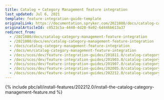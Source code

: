 ```yaml
---
title: Catalog + Category Management feature integration
last_updated: Jul 6, 2021
template: feature-integration-guide-template
originalLink: https://documentation.spryker.com/2021080/docs/catalog-category-management-feature-integration
originalArticleId: c0523c5a-4440-4d20-9a92-6d446b613a37
redirect_from:
  - /2021080/docs/catalog-category-management-feature-integration
  - /2021080/docs/en/catalog-category-management-feature-integration
  - /docs/catalog-category-management-feature-integration
  - /docs/en/catalog-category-management-feature-integration
  - /docs/scos/dev/feature-integration-guides/201811.0/catalog-category-management-feature-integration.html
  - /docs/scos/dev/feature-integration-guides/201903.0/catalog-category-management-feature-integration.html
  - /docs/scos/dev/feature-integration-guides/201907.0/catalog-category-management-feature-integration.html
  - /docs/scos/dev/feature-integration-guides/202005.0/catalog-category-management-feature-integration.html
  - /docs/scos/dev/feature-integration-guides/202212.0/catalog-category-management-feature-integration.html
---
```


{% include pbc/all/install-features/202212.0/install-the-catalog-category-management-feature.md %} <!-- To edit, see /_includes/pbc/all/install-features/202212.0/install-the-catalog-category-management-feature.md -->
